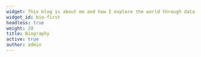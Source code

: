 ```yaml
---
widget: This blog is about me and how I explore the world through data.
widget_id: bio-first
headless: true
weight: 20
title: Biography
active: true
author: admin
---
```

